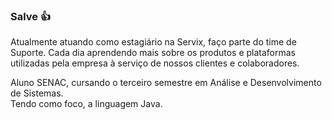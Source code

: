 ### Salve 👍
Atualmente atuando como estagiário na Servix, faço parte do time de Suporte.
Cada dia aprendendo mais sobre os produtos e plataformas utilizadas pela empresa à serviço de nossos clientes e colaboradores.

Aluno SENAC, cursando o terceiro semestre em Análise e Desenvolvimento de Sistemas. \
Tendo como foco, a linguagem Java.
<!--
**RafaelEtec/RafaelETEC** is a ✨ _special_ ✨ repository because its `README.md` (this file) appears on your GitHub profile.

Here are some ideas to get you started:

- 🔭 I’m currently working on ...
- 🌱 I’m currently learning ...
- 👯 I’m looking to collaborate on ...
- 🤔 I’m looking for help with ...
- 💬 Ask me about ...
- 📫 How to reach me: ...
- 😄 Pronouns: ...
- ⚡ Fun fact: ...
-->
